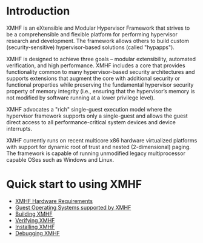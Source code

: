 Introduction
============

XMHF is an eXtensible and Modular Hypervisor Framework 
that strives to be a
comprehensible and flexible platform for performing 
hypervisor research and development. The framework allows others to 
build custom (security-sensitive) hypervisor-based solutions 
(called "hypapps").

XMHF is designed to achieve three goals – modular extensibility,
automated verification, and high performance. XMHF includes a
core that provides functionality common to many hypervisor-based security
architectures and supports extensions that augment the core with
additional security or functional properties while preserving the 
fundamental hypervisor security property of memory integrity 
(i.e., ensuring that the hypervisor’s memory is not modified by 
software running at a lower privilege level).

XMHF advocates a "rich" single-guest execution model where the 
hypervisor framework supports only a single-guest and allows the 
guest direct access to all performance-critical system devices and 
device interrupts.

XMHF currently runs on recent multicore x86 hardware 
virtualized platforms with support for dynamic root of trust 
and nested (2-dimensional) paging. The framework is capable of
running unmodified legacy multiprocessor capable OSes such as 
Windows and Linux.  


Quick start to using XMHF
=========================

* [XMHF Hardware Requirements](doc/hardware-requirements.md)
* [Guest Operating Systems supported by XMHF](doc/supported-OS.md)
* [Building XMHF](doc/building-xmhf.md)
* [Verifying XMHF](doc/verifying-xmhf.md)
* [Installing XMHF](doc/installing-xmhf.md)
* [Debugging XMHF](doc/debugging-xmhf.md)

